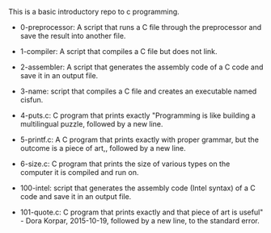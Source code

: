 This is a basic introductory repo to c programming.
- 0-preprocessor: A script that runs a C file through the preprocessor and save the result into another file.
- 1-compiler: A script that compiles a C file but does not link.

- 2-assembler: A script that generates the assembly code of a C code and save it in an output file.
- 3-name: script that compiles a C file and creates an executable named cisfun.
- 4-puts.c: C program that prints exactly "Programming is like building a multilingual puzzle, followed by a new line.
- 5-printf.c: A C program that prints exactly with proper grammar, but the outcome is a piece of art,, followed by a new line.

- 6-size.c: C program that prints the size of various types on the computer it is compiled and run on.
- 100-intel: script that generates the assembly code (Intel syntax) of a C code and save it in an output file.
- 101-quote.c: C program that prints exactly and that piece of art is useful" - Dora Korpar, 2015-10-19, followed by a new line, to the standard error.
